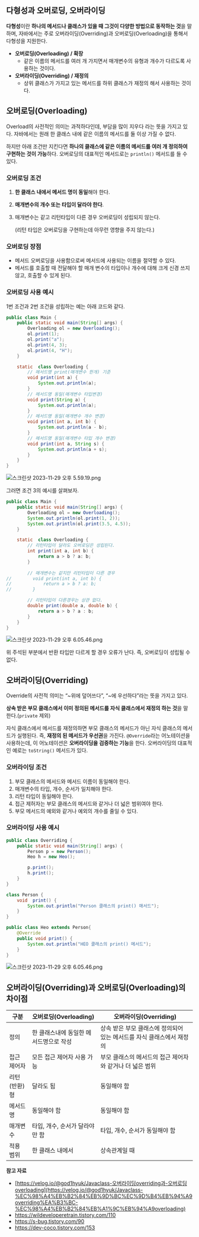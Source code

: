## 다형성과 오버로딩, 오버라이딩

**다형성**이란 **하나의 메서드나 클래스가 있을 때 그것이 다양한 방법으로 동작하는 것**을 말하며, 자바에서는 주로 오버라이딩(Overriding)과 오버로딩(Overloading)을 통해서 다형성을 지원한다.

- **오버로딩(Overloading) / 확장**
    - 같은 이름의 메서드를 여러 개 가지면서 매개변수의 유형과 개수가 다르도록 사용하는 것이다.
- **오버라이딩(Overriding) / 재정의**
    - 상위 클래스가 가지고 있는 메서드를 하위 클래스가 재정의 해서 사용하는 것이다.

## **오버로딩(Overloading)**

Overload의 사전적인 의미는 과적하다인데, 부담을 많이 지우다 라는 뜻을 가지고 있다. 자바에서는 원래 한 클래스 내에 같은 이름의 메서드를 둘 이상 가질 수 없다.

하지만 아래 조건만 지킨다면 **하나의 클래스에 같은 이름의 메서드를 여러 개 정의하여 구현하는 것이 가능**하다. 오버로딩의 대표적인 메서드로는 `println()` 메서드를 들 수 있다.

### 오버로딩 조건

1. **한 클래스 내에서 메서드 명이 동일**해야 한다.
2. **매개변수의 개수 또는 타입이 달라야 한다**.
3. 매개변수는 같고 리턴타입이 다른 경우 오버로딩이 성립되지 않는다.
    
    (리턴 타입은 오버로딩을 구현하는데 아무런 영향을 주지 않는다.)
    

### 오버로딩 장점

- 메서드 오버로딩을 사용함으로써 메서드에 사용되는 이름을 절약할 수 있다.
- 메서드를 호출할 때 전달해야 할 매개 변수의 타입이나 개수에 대해 크게 신경 쓰지 않고, 호출할 수 있게 된다.

### 오버로딩 사용 예시

1번 조건과 2번 조건을 성립하는 예는 아래 코드와 같다.

```java
public class Main {
    public static void main(String[] args) {
        Overloading ol = new Overloading();
        ol.print(1);
        ol.print("a");
        ol.print(4, 3);
        ol.print(4, "H");
    }

    static  class Overloading {
        // 메서드명 print(매개변수 한개) 기준
        void print(int a) {
            System.out.println(a);
        }
        // 메서드명 동일(매개변수 타입변경)
        void print(String a) {
            System.out.println(a);
        }
        // 메서드명 동일(매개변수 개수 변경)
        void print(int a, int b) {
            System.out.println(a - b);
        }
        // 메서드명 동일(매개변수 타입 개수 변경)
        void print(int a, String s) {
            System.out.println(a + s);
        }
    }
}
```

![스크린샷 2023-11-29 오후 5.59.19.png](https://github.com/codingTest-study-group/coding-study/assets/112863029/40c790a3-95a6-4579-85ca-a2d789c31230)

그러면 조건 3의 예시를 살펴보자.

```java
public class Main {
    public static void main(String[] args) {
        Overloading ol = new Overloading();
        System.out.println(ol.print(1, 2));
        System.out.println(ol.print(3.5, 4.5));
    }

    static  class Overloading {
        // 리턴타입이 달라도 오버로딩은 성립된다.
        int print(int a, int b) {
            return a > b ? a: b;
        }
        
        // 매개변수는 같지만 리턴타입이 다른 경우
//        void print(int a, int b) {
//            return a > b ? a: b;
//        }

        // 리턴타입이 다른경우는 상관 없다.
        double print(double a, double b) {
            return a > b ? a : b;
        }
    }
}
```

![스크린샷 2023-11-29 오후 6.05.46.png](https://github.com/codingTest-study-group/coding-study/assets/112863029/b32559fb-8451-426e-aab0-d9d71e8107f1)

위 주석된 부분에서 반환 타입만 다르게 할 경우 오류가 난다. 즉, 오버로딩이 성립될 수 없다.

## 오버라이딩(Overriding)

Override의 사전적 의미는 “~위에 덮어쓰다”, “~에 우선하다”라는 뜻을 가지고 있다.

**상속 받은 부모 클래스에서 이미 정의된 메서드를 자식 클래스에서 재정의 하는 것**을 말한다.(`private` 제외)

자식 클래스에서 메서드를 재정의하면 부모 클래스의 메서드가 아닌 자식 클래스의 메서드가 실행된다. 즉, **재정의 된 메서드가 우선권**을 가진다. `@Override`라는 어노테이션을 사용하는데, 이 어노테이션은 **오버라이딩을 검증하는 기능**을 한다. 오버라이딩의 대표적인 예로는 `toString()` 메서드가 있다.

### 오버라이딩 조건

1. 부모 클래스의 메서드와 메서드 이름이 동일해야 한다.
2. 매개변수의 타입, 개수, 순서가 일치해야 한다.
3. 리턴 타입이 동일해야 한다.
4. 접근 제허자는 부모 클래스의 메서드와 같거나 더 넓은 범위여야 한다.
5. 부모 메서드의 예외와 같거나 예외의 개수를 줄일 수 있다.

### 오버라이딩 사용 예시

```java
public class Overriding {
    public static void main(String[] args) {
        Person p = new Person();
        Heo h = new Heo();

        p.print();
        h.print();
    }
}

class Person {
    void  print() {
        System.out.println("Person 클래스의 print() 매서드");
    }
}

public class Heo extends Person{
    @Override
    public void print() {
        System.out.println("HEO 클래스의 print() 메서드");
    }
}
```

![스크린샷 2023-11-29 오후 6.05.46.png](https://github.com/codingTest-study-group/coding-study/assets/112863029/3e2e6606-226a-4848-8bd9-d9cee3272d29)

## 오버라이딩(Overriding)과 오버로딩(Overloading)의 차이점

| 구분 | 오버로딩(Overloading) | 오버라이딩(Overriding) |
| --- | --- | --- |
| 정의 | 한 클래스내에 동일한 메서드명으로 작성 | 상속 받은 부모 클래스에 정의되어 있는 메서드를 자식 클래스에서 재정의 |
| 접근 제어자 | 모든 접근 제어자 사용 가능 | 부모 클래스의 메서드의 접근 제어자와 같거나 더 넓은 범위 |
| 리턴(반환)형 | 달라도 됨 | 동일해야 함 |
| 메서드 명 | 동일해야 함 | 동일해야 함 |
| 매개변수 | 타입, 개수, 순서가 달라야만 함 | 타입, 개수, 순서가 동일해야 함 |
| 적용 범위 | 한 클래스 내에서 | 상속관계일 때 |

**참고 자료**

- [https://velog.io/@god1hyuk/Javaclass-오버라이딩overriding과-오버로딩overloading](https://velog.io/@god1hyuk/Javaclass-%EC%98%A4%EB%B2%84%EB%9D%BC%EC%9D%B4%EB%94%A9overriding%EA%B3%BC-%EC%98%A4%EB%B2%84%EB%A1%9C%EB%94%A9overloading)
- <https://wildeveloperetrain.tistory.com/110>
- <https://s-bug.tistory.com/90>
- <https://dev-coco.tistory.com/153>
